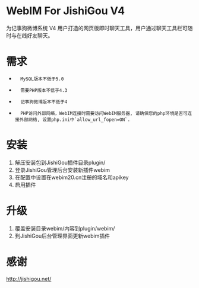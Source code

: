 WebIM For JishiGou V4
=====================

为记事狗微博系统 V4 用户打造的网页版即时聊天工具，用户通过聊天工具栏可随时与在线好友聊天。

需求
====

*       MySQL版本不低于5.0
*       需要PHP版本不低于4.3
*       记事狗微博版本不低于4
*       PHP访问外部网络，WebIM连接时需要访问WebIM服务器, 请确保您的php环境是否可连接外部网络, 设置php.ini中`allow_url_fopen=ON`.

安装
====

1.	解压安装包到JishiGou插件目录plugin/
2.	登录JishiGou管理后台安装新插件webim
3.	在配置中设置在webim20.cn注册的域名和apikey
4.	启用插件

升级
====

1.	覆盖安装目录webim/内容到plugin/webim/
2.	到JishiGou后台管理界面更新webim插件

感谢
====

http://jishigou.net/
